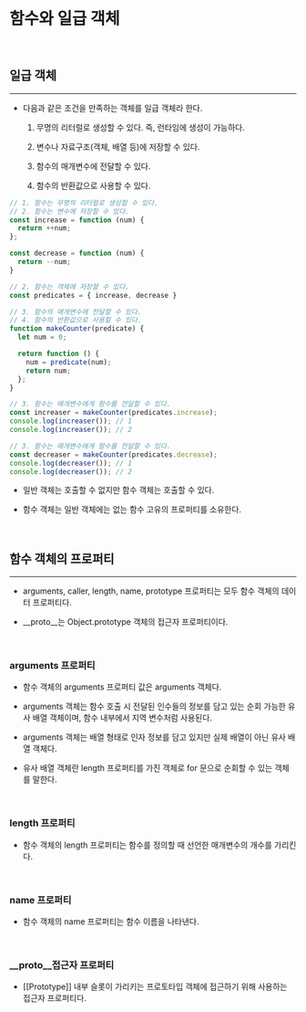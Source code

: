 # 함수와 일급 객체

<br>

## 일급 객체

<hr>

- 다음과 같은 조건을 만족하는 객체를 일급 객체라 한다.

  1. 무명의 리터럴로 생성할 수 있다. 즉, 런타임에 생성이 가능하다.

  2. 변수나 자료구조(객체, 배열 등)에 저장할 수 있다.

  3. 함수의 매개변수에 전달할 수 있다.

  4. 함수의 반환값으로 사용할 수 있다.

~~~ javascript
// 1. 함수는 무명의 리터럴로 생성할 수 있다.
// 2. 함수는 변수에 저장할 수 있다.
const increase = function (num) {
  return ++num;
};

const decrease = function (num) {
  return --num;
}

// 2. 함수는 객체에 저장할 수 있다.
const predicates = { increase, decrease }

// 3. 함수의 매개변수에 전달할 수 있다.
// 4. 함수의 반환값으로 사용할 수 있다.
function makeCounter(predicate) {
  let num = 0;

  return function () {
    num = predicate(num);
    return num;
  };
}

// 3. 함수는 매개변수에게 함수를 전달할 수 있다.
const increaser = makeCounter(predicates.increase);
console.log(increaser()); // 1
console.log(increaser()); // 2

// 3. 함수는 매개변수에게 함수를 전달할 수 있다.
const decreaser = makeCounter(predicates.decrease);
console.log(decreaser()); // 1
console.log(decreaser()); // 2
~~~

- 일반 객체는 호출할 수 없지만 함수 객체는 호출할 수 있다.

- 함수 객체는 일반 객체에는 없는 함수 고유의 프로퍼티를 소유한다.

<br>

## 함수 객체의 프로퍼티

<hr>

- arguments, caller, length, name, prototype 프로퍼티는 모두 함수 객체의 데이터 프로퍼티다.

- __proto__는 Object.prototype 객체의 접근자 프로퍼티이다.

<br>

### arguments 프로퍼티

- 함수 객체의 arguments 프로퍼티 값은 arguments 객체다.

- arguments 객체는 함수 호출 시 전달된 인수들의 정보를 담고 있는 순회 가능한 유사 배열 객체이며, 함수 내부에서 지역 변수처럼 사용된다.

- arguments 객체는 배열 형태로 인자 정보를 담고 있지만 실제 배열이 아닌 유사 배열 객체다.

- 유사 배열 객체란 length 프로퍼티를 가진 객체로 for 문으로 순회할 수 있는 객체를 말한다.

<br>

### length 프로퍼티

- 함수 객체의 length 프로퍼티는 함수를 정의할 때 선언한 매개변수의 개수를 가리킨다.

<br>

### name 프로퍼티

- 함수 객체의 name 프로퍼티는 함수 이름을 나타낸다.

<br>

### __proto__접근자 프로퍼티

- [[Prototype]] 내부 슬롯이 가리키는 프로토타입 객체에 접근하기 위해 사용하는 접근자 프로퍼티다.
